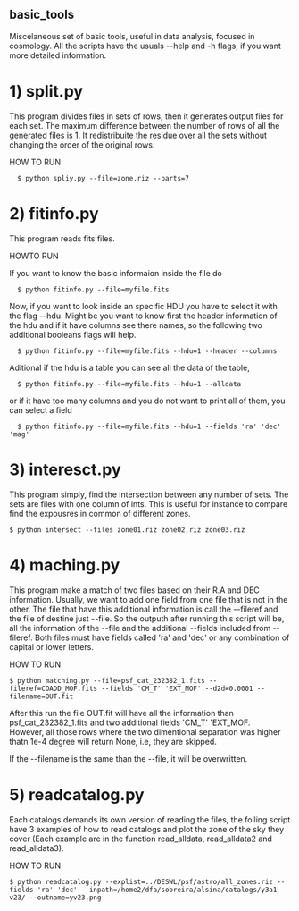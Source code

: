 ## basic_tools
Miscelaneous set of basic tools, useful in data analysis, focused in cosmology. 
All the scripts have the usuals --help and -h flags, if you want more detailed information.
  
  # 1) split.py 
    
  This program divides files in sets of rows, then it generates output files for each set. The maximum difference between the number of rows of all the generated files is 1. It redistribuite the residue over all the sets without changing the order of the original rows.
  
   HOW TO RUN
    
      $ python spliy.py --file=zone.riz --parts=7
  
  
 # 2) fitinfo.py
  
  This program reads fits files. 
  
   HOWTO RUN 
  
   If you want to know the basic informaion inside the file do
    
      $ python fitinfo.py --file=myfile.fits

   Now, if you want to look inside an specific HDU you have to select it with the flag --hdu. Might be you want to know first the header information of the hdu and if it have columns see there names, so the following two additional booleans flags will help.

      $ python fitinfo.py --file=myfile.fits --hdu=1 --header --columns

   Aditional if the hdu is a table you can see all the data of the table,

      $ python fitinfo.py --file=myfile.fits --hdu=1 --alldata 

   or if it have too many columns and you do not want to print all of them, you can select a field
  
      $ python fitinfo.py --file=myfile.fits --hdu=1 --fields 'ra' 'dec' 'mag'
   

# 3) interesct.py

  This program simply, find the intersection between any number of sets. The sets are files with one column of ints. This is useful for instance to compare find the expousres in common of different zones.
  
    $ python intersect --files zone01.riz zone02.riz zone03.riz
  
# 4) maching.py
  
  This program make a match of two files based on their R.A and DEC information. Usually, we want to add one field from one file that is not in the other. The file that have this additional information is call the --fileref and the file of destine just --file. So the outputh after running this script will be, all the information of the --file and the additional --fields included from --fileref. Both files must have fields called 'ra' and 'dec' or any combination of capital or lower letters. 
  
  HOW TO RUN
    
    $ python matching.py --file=psf_cat_232382_1.fits --fileref=COADD_MOF.fits --fields 'CM_T' 'EXT_MOF' --d2d=0.0001 --filename=OUT.fit
  
  After this run the file OUT.fit will have all the information than psf_cat_232382_1.fits and two additional fields 'CM_T' 'EXT_MOF.   
 However, all those rows where the two dimentional separation was higher thatn 1e-4 degree will return None, i.e, they are skipped.
 
  If the --filename is the same than the --file, it will be overwritten.
  
# 5) readcatalog.py
  Each catalogs demands its own version of reading the files, the folling script have 3 examples of how to read catalogs and plot the zone of the sky they cover (Each example are in the function read_alldata, read_alldata2 and read_alldata3).
  
  HOW TO RUN
     
    $ python readcatalog.py --explist=../DESWL/psf/astro/all_zones.riz --fields 'ra' 'dec' --inpath=/home2/dfa/sobreira/alsina/catalogs/y3a1-v23/ --outname=yv23.png

  
  
    
    

